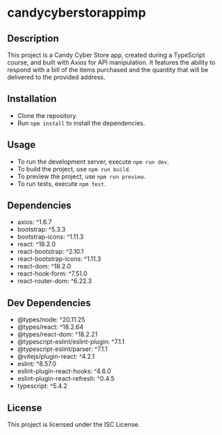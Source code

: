 # candycyberstorappimp

## Description

This project is a Candy Cyber Store app, created during a TypeScript course, and built with Axios for API manipulation. It features the ability to respond with a bill of the items purchased and the quantity that will be delivered to the provided address.

## Installation

- Clone the repository.
- Run `npm install` to install the dependencies.

## Usage

- To run the development server, execute `npm run dev`.
- To build the project, use `npm run build`.
- To preview the project, use `npm run preview`.
- To run tests, execute `npm test`.

## Dependencies

- axios: ^1.6.7
- bootstrap: ^5.3.3
- bootstrap-icons: ^1.11.3
- react: ^18.2.0
- react-bootstrap: ^2.10.1
- react-bootstrap-icons: ^1.11.3
- react-dom: ^18.2.0
- react-hook-form: ^7.51.0
- react-router-dom: ^6.22.3

## Dev Dependencies

- @types/node: ^20.11.25
- @types/react: ^18.2.64
- @types/react-dom: ^18.2.21
- @typescript-eslint/eslint-plugin: ^7.1.1
- @typescript-eslint/parser: ^7.1.1
- @vitejs/plugin-react: ^4.2.1
- eslint: ^8.57.0
- eslint-plugin-react-hooks: ^4.6.0
- eslint-plugin-react-refresh: ^0.4.5
- typescript: ^5.4.2

## License

This project is licensed under the ISC License.
